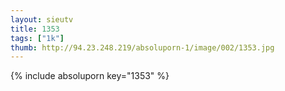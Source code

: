 ```yaml
--- 
layout: sieutv
title: 1353
tags: ["1k"]
thumb: http://94.23.248.219/absoluporn-1/image/002/1353.jpg
---
```

{% include absoluporn key="1353" %} 
